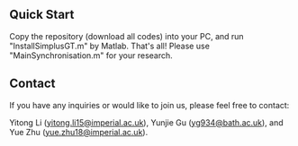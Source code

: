 ## Quick Start

Copy the repository (download all codes) into your PC, and run "InstallSimplusGT.m" by Matlab. That's all! Please use "MainSynchronisation.m" for your research.

## Contact

If you have any inquiries or would like to join us, please feel free to contact:

Yitong Li (yitong.li15@imperial.ac.uk), Yunjie Gu (yg934@bath.ac.uk), and Yue Zhu (yue.zhu18@imperial.ac.uk).